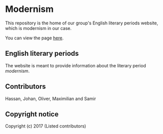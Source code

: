# Modernism
This repository is the home of our group's English literary periods website, which is modernism in our case.

You can view the page [here](https://devmaximilian.github.io/modernism/).

## English literary periods
The website is meant to provide information about the literary period *modernism*.

## Contributors
Hassan, Johan, Oliver, Maximilian and Samir

## Copyright notice
Copyright (c) 2017 (Listed contributors)